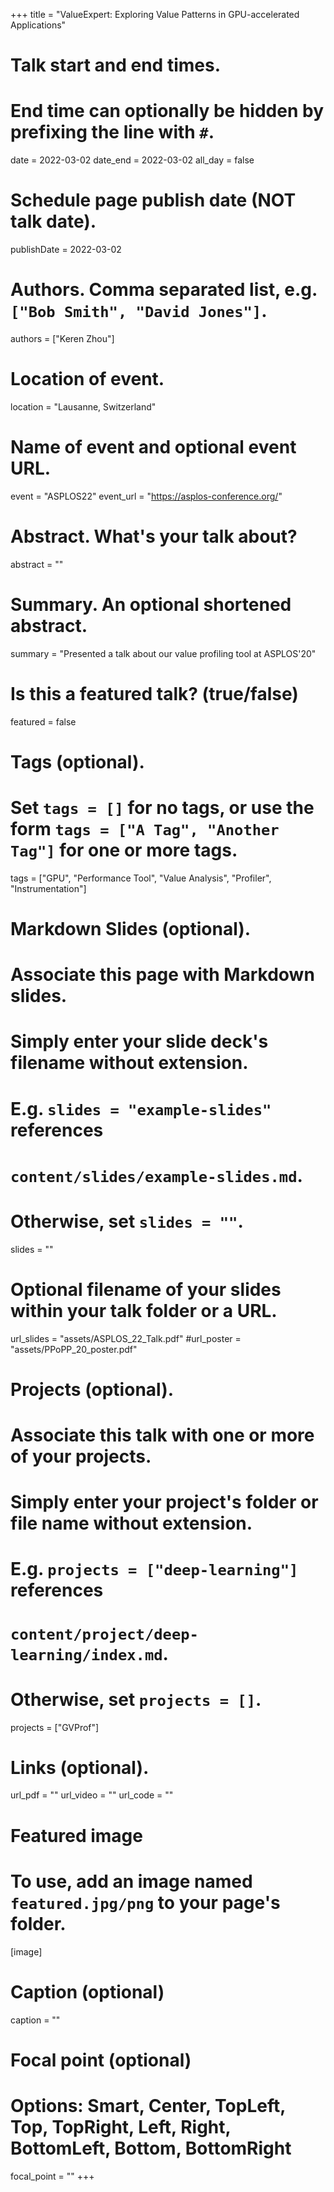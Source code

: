 +++
title = "ValueExpert: Exploring Value Patterns in GPU-accelerated Applications"

# Talk start and end times.
#   End time can optionally be hidden by prefixing the line with `#`.
date = 2022-03-02
date_end = 2022-03-02
all_day = false

# Schedule page publish date (NOT talk date).
publishDate = 2022-03-02

# Authors. Comma separated list, e.g. `["Bob Smith", "David Jones"]`.
authors = ["Keren Zhou"]

# Location of event.
location = "Lausanne, Switzerland"

# Name of event and optional event URL.
event = "ASPLOS22"
event_url = "https://asplos-conference.org/"

# Abstract. What's your talk about?
abstract = ""

# Summary. An optional shortened abstract.
summary = "Presented a talk about our value profiling tool at ASPLOS'20"

# Is this a featured talk? (true/false)
featured = false

# Tags (optional).
#   Set `tags = []` for no tags, or use the form `tags = ["A Tag", "Another Tag"]` for one or more tags.
tags = ["GPU", "Performance Tool", "Value Analysis", "Profiler", "Instrumentation"]

# Markdown Slides (optional).
#   Associate this page with Markdown slides.
#   Simply enter your slide deck's filename without extension.
#   E.g. `slides = "example-slides"` references 
#   `content/slides/example-slides.md`.
#   Otherwise, set `slides = ""`.
slides = ""

# Optional filename of your slides within your talk folder or a URL.
url_slides = "assets/ASPLOS_22_Talk.pdf"
#url_poster = "assets/PPoPP_20_poster.pdf"

# Projects (optional).
#   Associate this talk with one or more of your projects.
#   Simply enter your project's folder or file name without extension.
#   E.g. `projects = ["deep-learning"]` references 
#   `content/project/deep-learning/index.md`.
#   Otherwise, set `projects = []`.
projects = ["GVProf"]

# Links (optional).
url_pdf = ""
url_video = ""
url_code = ""

# Featured image
# To use, add an image named `featured.jpg/png` to your page's folder. 
[image]
  # Caption (optional)
  caption = ""

  # Focal point (optional)
  # Options: Smart, Center, TopLeft, Top, TopRight, Left, Right, BottomLeft, Bottom, BottomRight
  focal_point = ""
+++
